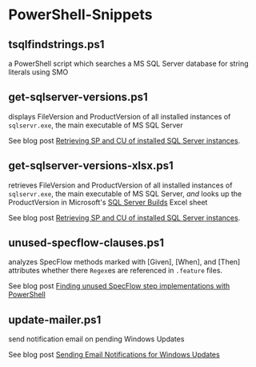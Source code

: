 # PowerShell-Snippets

## tsqlfindstrings.ps1 

a PowerShell script which searches a MS SQL Server database for string literals using SMO

## get-sqlserver-versions.ps1

displays FileVersion and ProductVersion of all installed instances of `sqlservr.exe`, the main executable of MS SQL Server

See blog post [Retrieving SP and CU of installed SQL Server instances](https://devio.wordpress.com/2020/10/01/retrieving-sp-and-cu-of-installed-sql-server-instances/).

## get-sqlserver-versions-xlsx.ps1

retrieves FileVersion and ProductVersion of all installed instances of `sqlservr.exe`, the main executable of MS SQL Server, *and* looks up the ProductVersion in  Microsoft's [SQL Server Builds](https://aka.ms/SQLServerbuilds) Excel sheet

See blog post [Retrieving SP and CU of installed SQL Server instances](https://devio.wordpress.com/2020/10/01/retrieving-sp-and-cu-of-installed-sql-server-instances/).

## unused-specflow-clauses.ps1

analyzes SpecFlow methods marked with [Given], [When], and [Then] attributes whether there `Regex`es are referenced in `.feature` files.

See blog post [Finding unused SpecFlow step implementations with PowerShell](https://devio.wordpress.com/2020/11/17/finding-unused-specflow-step-implementations-with-powershell/)

## update-mailer.ps1

send notification email on pending Windows Updates

See blog post [Sending Email Notifications for Windows Updates](https://devio.wordpress.com/2021/10/25/sending-email-notifications-for-windows-updates/)